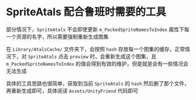 # SpriteAtals 配合鲁班时需要的工具

部分情况下，`SpriteAtals` 不会即使更新 `m_PackedSpriteNamesToIndex` 属性下每一个资源的名字，所以需要强制重新生成图集

在 `Library/AtalsCache/` 文件夹下，会按照 `hash` 存放每一个图集的缓存，正常情况下，对 `SpriteAtals` 点击 `preview` 时，会重新生成这个图集，且 `m_PackedSpriteNamesToIndex` 的值会得到有效的维护，但是就是会有一些情况会无法生成

具体的工具思路也很简单，获取到当前 `SpriteAtals` 的 `hash` 然后删了那个文件，再重新生成即可，具体阅读 `Assets/UnityFriend` 代码即可